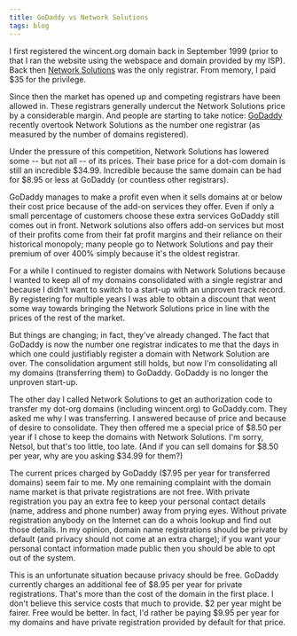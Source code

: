 ```yaml
---
title: GoDaddy vs Network Solutions
tags: blog
---
```


I first registered the wincent.org domain back in September 1999 (prior to that I ran the website using the webspace and domain provided by my ISP). Back then [Network Solutions](http://netsol.com/) was the only registrar. From memory, I paid \$35 for the privilege.

Since then the market has opened up and competing registrars have been allowed in. These registrars generally undercut the Network Solutions price by a considerable margin. And people are starting to take notice: [GoDaddy](http://godaddy.com/) recently overtook Network Solutions as the number one registrar (as measured by the number of domains registered).

Under the pressure of this competition, Network Solutions has lowered some -- but not all -- of its prices. Their base price for a dot-com domain is still an incredible $34.99. Incredible because the same domain can be had for $8.95 or less at GoDaddy (or countless other registrars).

GoDaddy manages to make a profit even when it sells domains at or below their cost price because of the add-on services they offer. Even if only a small percentage of customers choose these extra services GoDaddy still comes out in front. Network solutions also offers add-on services but most of their profits come from their fat profit margins and their reliance on their historical monopoly; many people go to Network Solutions and pay their premium of over 400% simply because it's the oldest registrar.

For a while I continued to register domains with Network Solutions because I wanted to keep all of my domains consolidated with a single registrar and because I didn't want to switch to a start-up with an unproven track record. By registering for multiple years I was able to obtain a discount that went some way towards bringing the Network Solutions price in line with the prices of the rest of the market.

But things are changing; in fact, they've already changed. The fact that GoDaddy is now the number one registrar indicates to me that the days in which one could justifiably register a domain with Network Solution are over. The consolidation argument still holds, but now I'm consolidating all my domains (transferring them) to GoDaddy. GoDaddy is no longer the unproven start-up.

The other day I called Network Solutions to get an authorization code to transfer my dot-org domains (including wincent.org) to GoDaddy.com. They asked me why I was transferring. I answered because of price and because of desire to consolidate. They then offered me a special price of $8.50 per year if I chose to keep the domains with Network Solutions. I'm sorry, Netsol, but that's too little, too late. (And if you can sell domains for $8.50 per year, why are you asking \$34.99 for them?)

The current prices charged by GoDaddy (\$7.95 per year for transferred domains) seem fair to me. My one remaining complaint with the domain name market is that private registrations are not free. With private registration you pay an extra fee to keep your personal contact details (name, address and phone number) away from prying eyes. Without private registration anybody on the Internet can do a whois lookup and find out those details. In my opinion, domain name registrations should be private by default (and privacy should not come at an extra charge); if you want your personal contact information made public then you should be able to opt out of the system.

This is an unfortunate situation because privacy should be free. GoDaddy currently charges an additional fee of $8.95 per year for private registrations. That's more than the cost of the domain in the first place. I don't believe this service costs that much to provide. $2 per year might be fairer. Free would be better. In fact, I'd rather be paying \$9.95 per year for my domains and have private registration provided by default for that price.
